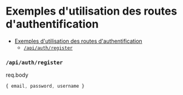 # Exemples d'utilisation des routes d'authentification
- [Exemples d'utilisation des routes d'authentification](#exemples-dutilisation-des-routes-dauthentification)
    - [`/api/auth/register`](#apiauthregister)

### `/api/auth/register`
req.body
```javascript
{ email, password, username }
```

